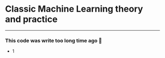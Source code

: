 # Classic Machine Learning theory and practice

------------------------

### This code was write too long time ago 🔆
* 1 

